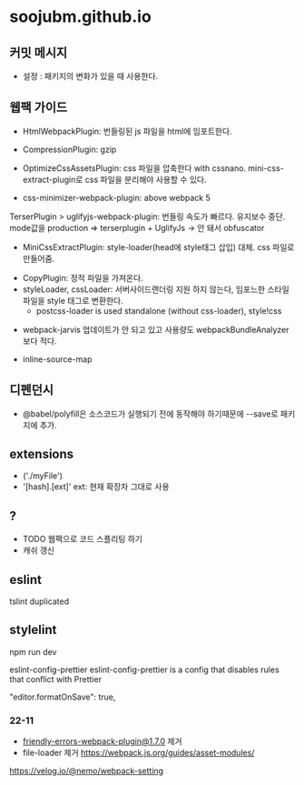 # soojubm.github.io

## 커밋 메시지

- 설정 : 패키지의 변화가 있을 때 사용한다.

## 웹팩 가이드

- HtmlWebpackPlugin: 번들링된 js 파일을 html에 임포트한다.

- CompressionPlugin: gzip

- OptimizeCssAssetsPlugin: css 파일을 압축한다 with cssnano. mini-css-extract-plugin로 css 파일을 분리해야 사용할 수 있다.
- css-minimizer-webpack-plugin: above webpack 5

TerserPlugin > uglifyjs-webpack-plugin: 번들링 속도가 빠르다. 유지보수 중단. mode값을 production
=> terserplugin + UglifyJs
-> 안 돼서 obfuscator

- MiniCssExtractPlugin: style-loader(head에 style태그 삽입) 대체. css 파일로 만들어줌.

* CopyPlugin: 정적 파일을 가져온다.
* styleLoader, cssLoader: 서버사이드랜더링 지원 하지 않는다, 임포느한 스타일 파일을 style 태그로 변환한다.
  - postcss-loader is used standalone (without css-loader), style!css

- webpack-jarvis 업데이트가 안 되고 있고 사용량도 webpackBundleAnalyzer보다 적다.

- inline-source-map

## 디펜던시

- @babel/polyfill은 소스코드가 실행되기 전에 동작해야 하기때문에 --save로 패키지에 추가.

## extensions

- ('./myFile')
- '[hash].[ext]' ext: 현재 확장자 그대로 사용

## ?

- TODO 웹팩으로 코드 스플리팅 하기
- 캐쉬 갱신

## eslint

tslint duplicated

## stylelint

npm run dev

eslint-config-prettier
eslint-config-prettier is a config that disables rules that conflict with Prettier

"editor.formatOnSave": true,

### 22-11

- friendly-errors-webpack-plugin@1.7.0 제거
- file-loader 제거 https://webpack.js.org/guides/asset-modules/

https://velog.io/@nemo/webpack-setting
